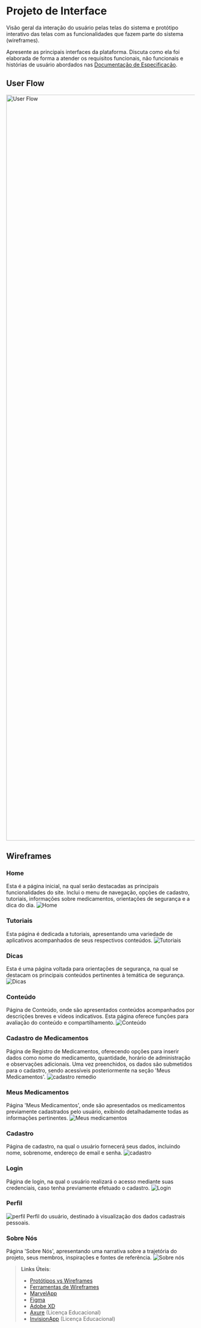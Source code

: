 
# Projeto de Interface

Visão geral da interação do usuário pelas telas do sistema e protótipo interativo das telas com as funcionalidades que fazem parte do sistema (wireframes).

 Apresente as principais interfaces da plataforma. Discuta como ela foi elaborada de forma a atender os requisitos funcionais, não funcionais e histórias de usuário abordados nas <a href="2-Especificação do Projeto.md"> Documentação de Especificação</a>.

## User Flow

<img width="1994" alt="User Flow" src="https://github.com/ICEI-PUC-Minas-PMV-SI/pmv-si-2024-1-pe1-t5-60tech/assets/161092266/4e1167d7-cc90-4f33-9d47-8baa0ff56a7d">


## Wireframes


### Home

Esta é a página inicial, na qual serão destacadas as principais funcionalidades do site. Inclui o menu de navegação, opções de cadastro, tutoriais, informações sobre medicamentos, orientações de segurança e a dica do dia.
![Home](https://github.com/ICEI-PUC-Minas-PMV-SI/pmv-si-2024-1-pe1-t5-60tech/assets/161092266/420fb89b-226f-40d4-8c65-1d0a8d1be89f)

### Tutoriais
Esta página é dedicada a tutoriais, apresentando uma variedade de aplicativos acompanhados de seus respectivos conteúdos.
![Tutoriais](https://github.com/ICEI-PUC-Minas-PMV-SI/pmv-si-2024-1-pe1-t5-60tech/assets/161092266/50b55113-437c-4c52-99a2-b55be4d436a1)

### Dicas
Esta é uma página voltada para orientações de segurança, na qual se destacam os principais conteúdos pertinentes à temática de segurança.
![Dicas](https://github.com/ICEI-PUC-Minas-PMV-SI/pmv-si-2024-1-pe1-t5-60tech/assets/161092266/06d98440-db0e-4a15-b87a-359335e8b76d)


### Conteúdo
Página de Conteúdo, onde são apresentados conteúdos acompanhados por descrições breves e vídeos indicativos. Esta página oferece funções para avaliação do conteúdo e compartilhamento.
![Conteúdo](https://github.com/ICEI-PUC-Minas-PMV-SI/pmv-si-2024-1-pe1-t5-60tech/assets/161092266/59d7255e-c038-424e-80ae-85c3cec8c74e)


### Cadastro de Medicamentos
Página de Registro de Medicamentos, oferecendo opções para inserir dados como nome do medicamento, quantidade, horário de administração e observações adicionais. Uma vez preenchidos, os dados são submetidos para o cadastro, sendo acessíveis posteriormente na seção 'Meus Medicamentos'.
![cadastro remedio](https://github.com/ICEI-PUC-Minas-PMV-SI/pmv-si-2024-1-pe1-t5-60tech/assets/161092266/bf50e155-69cd-4a79-a0b8-682f194dd047)


### Meus Medicamentos
Página 'Meus Medicamentos', onde são apresentados os medicamentos previamente cadastrados pelo usuário, exibindo detalhadamente todas as informações pertinentes.
![Meus medicamentos](https://github.com/ICEI-PUC-Minas-PMV-SI/pmv-si-2024-1-pe1-t5-60tech/assets/161092266/da8f685a-f78c-4858-8bfe-570440f9f488)


### Cadastro
Página de cadastro, na qual o usuário fornecerá seus dados, incluindo nome, sobrenome, endereço de email e senha.
![cadastro](https://github.com/ICEI-PUC-Minas-PMV-SI/pmv-si-2024-1-pe1-t5-60tech/assets/161092266/f87f329e-a64c-4a86-aab6-9387a24b1772)


### Login
Página de login, na qual o usuário realizará o acesso mediante suas credenciais, caso tenha previamente efetuado o cadastro.
![Login](https://github.com/ICEI-PUC-Minas-PMV-SI/pmv-si-2024-1-pe1-t5-60tech/assets/161092266/65bbf7e7-6b0c-4f29-85ed-127fe063de44)


### Perfil
![perfil](https://github.com/ICEI-PUC-Minas-PMV-SI/pmv-si-2024-1-pe1-t5-60tech/assets/161092266/092b6f69-30a3-4d1b-81d0-23f564012fac)
Perfil do usuário, destinado à visualização dos dados cadastrais pessoais.


### Sobre Nós
Página 'Sobre Nós', apresentando uma narrativa sobre a trajetória do projeto, seus membros, inspirações e fontes de referência.
![Sobre nós](https://github.com/ICEI-PUC-Minas-PMV-SI/pmv-si-2024-1-pe1-t5-60tech/assets/161092266/b6a66212-15f0-414e-9cc1-c91697266a59)




 
> **Links Úteis**:
> - [Protótipos vs Wireframes](https://www.nngroup.com/videos/prototypes-vs-wireframes-ux-projects/)
> - [Ferramentas de Wireframes](https://rockcontent.com/blog/wireframes/)
> - [MarvelApp](https://marvelapp.com/developers/documentation/tutorials/)
> - [Figma](https://www.figma.com/)
> - [Adobe XD](https://www.adobe.com/br/products/xd.html#scroll)
> - [Axure](https://www.axure.com/edu) (Licença Educacional)
> - [InvisionApp](https://www.invisionapp.com/) (Licença Educacional)
